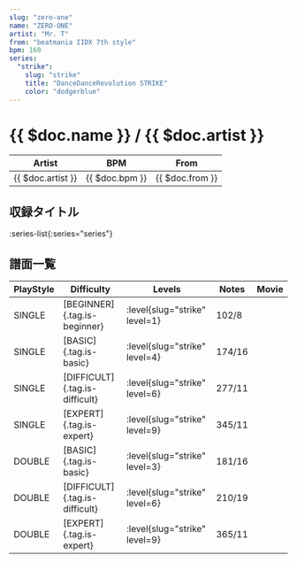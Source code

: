 ```yaml
---
slug: "zero-one"
name: "ZERO-ONE"
artist: "Mr. T"
from: "beatmania IIDX 7th style"
bpm: 160
series:
  "strike":
    slug: "strike"
    title: "DanceDanceRevolution STRIKE"
    color: "dodgerblue"
---
```


# {{ $doc.name }} / {{ $doc.artist }}

|Artist|BPM|From|
|------|---|----|
|{{ $doc.artist }}|{{ $doc.bpm }}|{{ $doc.from }}|

## 収録タイトル

:series-list{:series="series"}

## 譜面一覧

|PlayStyle|Difficulty|Levels|Notes|Movie|
|---------|----------|------|-----|-----|
|SINGLE|[BEGINNER]{.tag.is-beginner}|:level{slug="strike" level=1}|102/8||
|SINGLE|[BASIC]{.tag.is-basic}|:level{slug="strike" level=4}|174/16||
|SINGLE|[DIFFICULT]{.tag.is-difficult}|:level{slug="strike" level=6}|277/11||
|SINGLE|[EXPERT]{.tag.is-expert}|:level{slug="strike" level=9}|345/11||
|DOUBLE|[BASIC]{.tag.is-basic}|:level{slug="strike" level=3}|181/16||
|DOUBLE|[DIFFICULT]{.tag.is-difficult}|:level{slug="strike" level=6}|210/19||
|DOUBLE|[EXPERT]{.tag.is-expert}|:level{slug="strike" level=9}|365/11||
